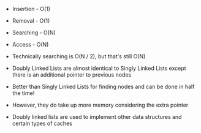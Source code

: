 * Insertion -   O(1)
* Removal -   O(1)
* Searching -   O(N)
* Access -   O(N)
* Technically searching is O(N / 2), but that's still O(N)

* Doubly Linked Lists are almost identical to Singly Linked Lists except there is an additional pointer to previous nodes
* Better than Singly Linked Lists for finding nodes and can be done in half the time!
* However, they do take up more memory considering the extra pointer
* Doubly linked lists are used to implement other data structures and certain types of caches